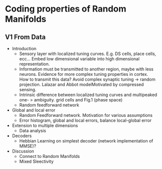 # Coding properties of Random Manifolds

## V1 From Data 

- Introduction
  - Sensory layer with localized tuning curves. E.g. DS cells, place cells, ecc... Embed low dimensional variable into high dimensional representation.
  - Information must be transmitted to another region, maybe with less neurons. Evidence for more complex tuning properties in cortex. How to transmit this data? Avoid complex synaptic tuning -> random projection. Lalazar and Abbot modelMotivated by compressed sensing.
  - Intrinsic difference between localized tuning curves and multipeaked one- > ambiguity. grid cells and Fig.1 (phase space)
  - Random feedforward network 
- Global and local error
  - Random Feedforward network. Motivation for various assumptions
  - Error histogram, global and local errors, balance local-global error
- Extension to multiple dimensions
  - Data analysis
- Decoders
  - Hebbian Learning on simplest decoder (network implementation of MMSE)?
- Discussion
  - Connect to Random Manifolds
  - Mixed Sleectivity 